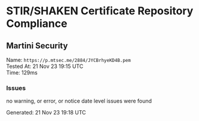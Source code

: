# STIR/SHAKEN Certificate Repository Compliance

## Martini Security

Name: `https://p.mtsec.me/2884/JYCBrhyeKD4B.pem`\
Tested At: 21 Nov 23 19:15 UTC\
Time: 129ms

### Issues

no warning, or error, or notice date level issues were found

Generated: 21 Nov 23 19:18 UTC
